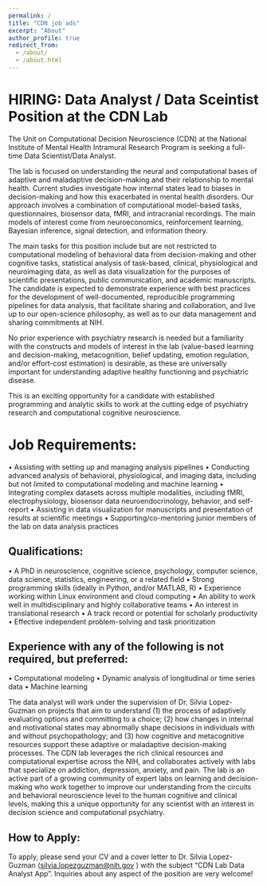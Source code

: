 ```yaml
---
permalink: /
title: "CDN job ads"
excerpt: "About"
author_profile: true
redirect_from: 
  - /about/
  - /about.html
---
```

HIRING: Data Analyst / Data Sceintist Position at the CDN Lab 
======
The Unit on Computational Decision Neuroscience (CDN) at the National Institute of Mental Health Intramural Research Program is seeking a full-time Data Scientist/Data Analyst.

The lab is focused on understanding the neural and computational bases of adaptive and maladaptive decision-making and their relationship to mental health. Current studies investigate how internal states lead to biases in decision-making and how this exacerbated in mental health disorders. Our approach involves a combination of computational model-based tasks, questionnaires, biosensor data, fMRI, and intracranial recordings. The main models of interest come from neuroeconomics, reinforcement learning, Bayesian inference, signal detection, and information theory. 

The main tasks for this position include but are not restricted to computational modeling of behavioral data from decision-making and other cognitive tasks, statistical analysis of task-based, clinical, physiological and neuroimaging data, as well as data visualization for the purposes of scientific presentations, public communication, and academic manuscripts. The candidate is expected to demonstrate experience with best practices for the development of well-documented, reproducible programming pipelines for data analysis, that facilitate sharing and collaboration, and live up to our open-science philosophy, as well as to our data management and sharing commitments at NIH.

No prior experience with psychiatry research is needed but a familiarity with the constructs and models of interest in the lab (value-based learning and decision-making, metacognition, belief updating, emotion regulation, and/or effort-cost estimation) is desirable, as these are universally important for understanding adaptive healthy functioning and psychiatric disease.

This is an exciting opportunity for a candidate with established programming and analytic skills to work at the cutting edge of psychiatry research and computational cognitive neuroscience. 

Job Requirements:
======
•	Assisting with setting up and managing analysis pipelines
•	Conducting advanced analysis of behavioral, physiological, and imaging data, including but not limited to computational modeling and machine learning
•	Integrating complex datasets across multiple modalities, including fMRI, electrophysiology, biosensor data neuroendocrinology, behavior, and self-report
•	Assisting in data visualization for manuscripts and presentation of results at scientific meetings
•	Supporting/co-mentoring junior members of the lab on data analysis practices

Qualifications:
------
•	A PhD in neuroscience, cognitive science, psychology, computer science, data science, statistics, engineering, or a related field
•	Strong programming skills (ideally in Python, and/or MATLAB, R)
•	Experience working within Linux environment and cloud computing
•	An ability to work well in multidisciplinary and highly collaborative teams
•	An interest in translational research
•	A track record or potential for scholarly productivity
•	Effective independent problem-solving and task prioritization

Experience with any of the following is not required, but preferred:
------
•	Computational modeling
•	Dynamic analysis of longitudinal or time series data
•	Machine learning


The data analyst will work under the supervision of Dr. Silvia Lopez-Guzman on projects that aim to understand (1) the process of adaptively evaluating options and committing to a choice; (2) how changes in internal and motivational states may abnormally shape decisions in individuals with and without psychopathology; and (3) how cognitive and metacognitive resources support these adaptive or maladaptive decision-making processes. The CDN lab leverages the rich clinical resources and computational expertise across the NIH, and collaborates actively with labs that specialize on addiction, depression, anxiety, and pain. The lab is an active part of a growing community of expert labs on learning and decision-making who work together to improve our understanding from the circuits and behavioral neuroscience level to the human cognitive and clinical levels, making this a unique opportunity for any scientist with an interest in decision science and computational psychiatry.

How to Apply:
------
To apply, please send your CV and a cover letter to Dr. Silvia Lopez-Guzman (silvia.lopezguzman@nih.gov ) with the subject “CDN Lab Data Analyst App”. Inquiries about any aspect of the position are very welcome!

